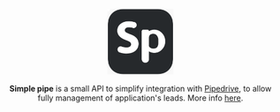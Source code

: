 <p align="center">
  <a href="#"><img src="simple-pipe-logo.png" width="120px" heigth="120px"/></a></br>
</p>
<p align="center"><b>Simple pipe</b> is a small API to simplify integration with <a href="https://www.pipedrive.com/">Pipedrive</a>, to allow fully management of application's leads. More info <a href="https://github.com/godoineto/simple-pipe/issues/1">here</a>.</p>
<br/>
